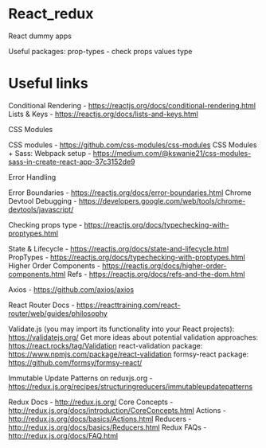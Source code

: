 # React_redux
React dummy apps

Useful packages: 
prop-types - check props values type

# Useful links

Conditional Rendering - https://reactjs.org/docs/conditional-rendering.html
Lists & Keys - https://reactjs.org/docs/lists-and-keys.html

CSS Modules

CSS modules - https://github.com/css-modules/css-modules
CSS Modules + Sass: Webpack setup - https://medium.com/@kswanie21/css-modules-sass-in-create-react-app-37c3152de9

Error Handling

Error Boundaries - https://reactjs.org/docs/error-boundaries.html
Chrome Devtool Debugging - https://developers.google.com/web/tools/chrome-devtools/javascript/


Checking props type - https://reactjs.org/docs/typechecking-with-proptypes.html

State & Lifecycle - https://reactjs.org/docs/state-and-lifecycle.html
PropTypes - https://reactjs.org/docs/typechecking-with-proptypes.html
Higher Order Components - https://reactjs.org/docs/higher-order-components.html
Refs - https://reactjs.org/docs/refs-and-the-dom.html

Axios - https://github.com/axios/axios

React Router Docs - https://reacttraining.com/react-router/web/guides/philosophy

Validate.js (you may import its functionality into your React projects): https://validatejs.org/
Get more ideas about potential validation approaches: https://react.rocks/tag/Validation
react-validation package: https://www.npmjs.com/package/react-validation
formsy-react package: https://github.com/formsy/formsy-react/

Immutable Update Patterns on reduxjs.org - https://redux.js.org/recipes/structuringreducers/immutableupdatepatterns

Redux Docs - http://redux.js.org/
Core Concepts - http://redux.js.org/docs/introduction/CoreConcepts.html
Actions - http://redux.js.org/docs/basics/Actions.html
Reducers - http://redux.js.org/docs/basics/Reducers.html
Redux FAQs - http://redux.js.org/docs/FAQ.html